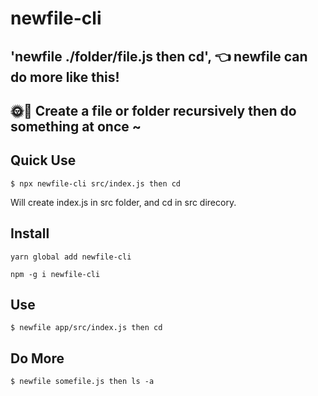 # newfile-cli
 'newfile ./folder/file.js then cd', 👈 newfile can do more like this!
 ---

🌞🌈 Create a file or folder recursively then do something at once ~
---

## Quick Use
```
$ npx newfile-cli src/index.js then cd
```

Will create index.js in src folder, and cd in src direcory.

## Install

`yarn global add newfile-cli`

`npm -g i newfile-cli`

## Use
```
$ newfile app/src/index.js then cd
```

## Do More
```
$ newfile somefile.js then ls -a
```